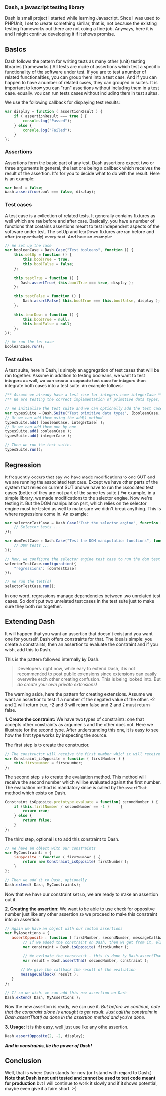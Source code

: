 ### Dash, a javascript testing library

Dash is small project I started while learning Javascript. Since I was used to PHPUnit, I set to create something similar, that is, not because the existing testing frameworks out there are not doing a fine job. Anyways, here it is and I might continue developing it if it shows promise.


## Basics
Dash follows the pattern for writing tests as many other (unit) testing libraries (frameworks.)
All tests are made of assertions which test a specific functionality of the software under test. If you are to test a number of related functionalities, you can group them into a test case. And if you can happen to have a number of related cases, they can grouped in suites. 
It is important to know you can "run" assertions without including them in a test case, equally, you can run tests cases without including them in test suites.

We use the following callback for displaying test results:

```javascript
var display = function ( assertionResult ) {
    if ( assertionResult === true ) {
        console.log("Passed");
    } else {
        console.log("Failed");
    }
};
```

### Assertions
Assertions form the basic part of any test. Dash assertions expect two or three arguments in general, the last one being a callback which receives the result of the assertion. It's for you to decide what to do with the result.
Here is an example:

```javascript
var bool = false;
Dash.assertTrue(bool === false, display);
```

### Test cases
A test case is a collection of related tests. It generally contains fixtures as well which are ran before and after case. Basically, you have a number of functions that contains assertions meant to test independent aspects of the software under test. The setUp and tearDown fixtures are ran before and after (respectively) every test.
And here an example:

```javascript
// We set up the case
var booleanCase = Dash.Case("Test booleans", function () {
    this.setUp = function () {
        this.boolTrue = true;
        this.boolFalse = false;
    };
    
    this.testTrue = function () {
       Dash.assertTrue( this.boolTrue === true, display );
    };
    
    this.testFalse = function () {
        Dash.assertFalse( this.boolTrue === this.boolFalse, display );
    };
    
    this.tearDown = function () {
        this.boolTrue = null;
        this.boolFalse = null;
    };
});

// We run the tes case
booleanCase.run();
```

### Test suites
A test suite, here in Dash, is simply an aggregation of test cases that will be ran together. Assume in addition to testing booleans, we want to test integers as well, we can create a separate test case for integers then integrate both cases into a test suite.
An example follows:

```javascript
/** Assume we already have a test case for integers name integerCase **
/** We are testing the correct implementation of primitive data types, all grouped in one test suite. **/

// We initialise the test suite and we can optionally add the test case directly
var typesSuite = Dash.Suite("Test primitive data types", [booleanCase, integerCase]);
// Or we can add them using the add() method
typesSuite.add( [booleanCase, integerCase] );
// Or we can add them one by one
typesSuite.add( booleanCase );
typesSuite.add( integerCase );

// Then we run the test suite.
typesSuite.run();
```

## Regression
It frequently occurs that say we have made modifications to one SUT and we are running the associated test case. Except we have other parts of the system that relies on current SUT and we have to run the associated test cases (better of they are not part of the same tes suite.)
For example, in a simple library, we made modifications to the selector engine. Now we're testing it. But the DOM manipulation part, which relies on the selector engine must be tested as well to make sure we didn't break anything. This is where regressions come in.
An example:

```javascript
var selectorTestCase = Dash.Case("Test the selector engine", function () {
    // Selector tests ...
});

var domTestCase = Dash.Case("Test the DOM manipulation functions", function () {
    // DOM tests ...
});

// Now, we configure the selector engine test case to run the dom test after it is done
selectorTestCase.configuration({
    "regressions": [domTestCase]
});

// We run the test(s)
selectorTestCase.run();
```
In one word, regressions manage dependencies between two unrelated test cases.
So don't put two unrelated test cases in the test suite just to make sure they both run together.

## Extending Dash
It will happen that you want an assertion that doesn't exist and you want one for yourself. Dash offers constraints for that.
The idea is simple: you create a constraints, then an assertion to evaluate the constraint and if you wish, add this to Dash.

This is the pattern followed internally by Dash.
> Developers: right now, while easy to extend Dash, it is not recommended to post public extensions since extensions can easily overwrite each other creating confusion. This is being looked into. But _do create your own private extensions!_

The warning aside, here the pattern for creating extensions. Assume we want an assertion to test if a number of the negated value of the other. -2 and 2 will return true, -2 and 3 will return false and 2 and 2 must return false.

**1. Create the constraint:** 
We have two types of constraints: one that accepts other constraints as arguments and the other does not. Here we illustrate for the second type. After understanding this one, it is easy to see how the first type works by inspecting the source.

The first step is to create the constructor.
```javascript
// The constructor will receive the first number which it will receive from the assertion
var Constraint_isOpposite = function ( firstNumber ) {
    this.firstNumber = firstNumber;
};
```

The second step is to create the evaluation method. This method will receive the second number which will be evaluated against the first number. The evaluation method is mandatory since is called by the `assertThat` method which exists on Dash.

```javascript
Constraint_isOpposite.prototype.evaluate = function( secondNumber ) {
    if (this.firstNumber / secondNumber == -1 )     {
        return true;
    } else {
        return false;
    }
};
```
The third step, optional is to add this constraint to Dash.
```javascript
// We have an object with our constraints
var MyConstraints = {
    isOpposite : function ( firstNumber ) {
        return new Constraint_isOpposite( firstNumber );
    }
};

// Then we add it to Dash, optionally
Dash.extend( Dash, MyConstraints);
```

Now that we have our constraint set up, we are ready to make an assertion out it.

**2. Creating the assertion:** We want to be able to use check for oppositve number just like any other assertion so we proceed to make this constraint into an assertion.

```javascript
// Again we have an object with our custom assertions
var MyAssertions = {
   assertOpposite : function ( firstNumber, secondNumber, messageCallback ) {
        // If we added the constraint on Dash, then we get from it, else we get it from our custom object or just as it. Here, we assume it is on Dash
        var constraint = Dash.isOpposite( firstNumber );
        
        // We evaluate the constraint - this is done by Dash.assertThat()
        var result = Dash.assertThat( secondNumber, constraint );
       
       // We give the callback the result of the evaluation
       messageCallback( result );
   }
};

// If so we wish, we can add this new assertion on Dash
Dash.extend( Dash, MyAssertions );
```

Now the new assertion is ready, we can use it.
*But before we continue, note that the constraint alone is enought to get result. Just call the constraint in Dash.assertThat() as done in the assertion method and you're done.*

**3. Usage:** It is this easy, well just use like any othe assertion.

```javascript
Dash.assertOpposite(2, -2, display);
```

**_And in constraints, lie the power of Dash!_**

## Conclusion
Well, that is where Dash stands for now (or I stand with regard to Dash.)
**Note that Dash is not unit tested and cannot be used to test code meant for production** but I will continue to work it slowly and if it shows potential, maybe even give it a faire short. :-)